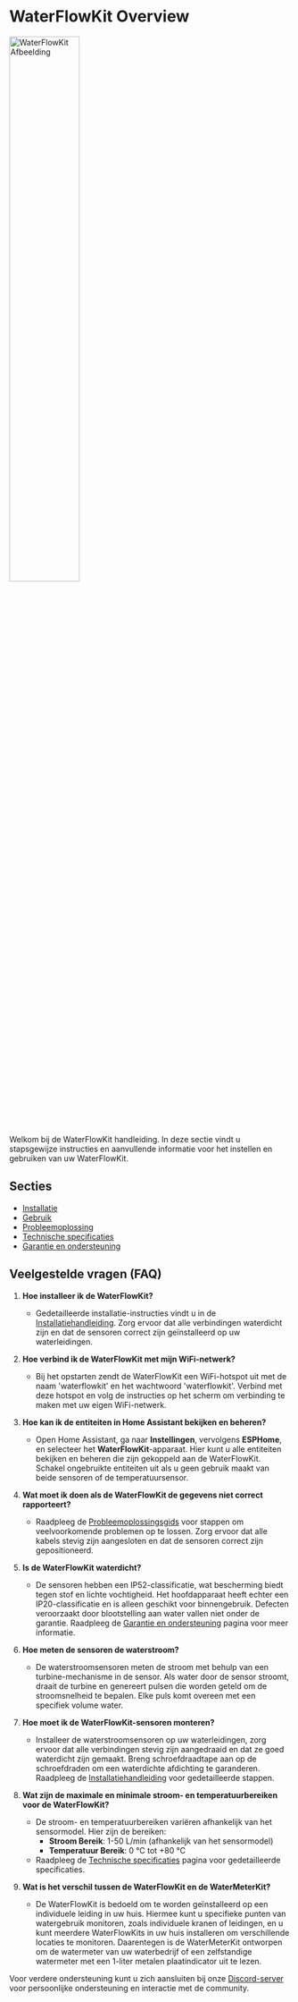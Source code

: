 # WaterFlowKit Overview

<img src="/images/waterflowkit/waterflowkit-product-shop.png" alt="WaterFlowKit Afbeelding" style="width: 50%;">


Welkom bij de WaterFlowKit handleiding. In deze sectie vindt u stapsgewijze instructies en aanvullende informatie voor het instellen en gebruiken van uw WaterFlowKit.

## Secties

- [Installatie](installation)
- [Gebruik](usage)
- [Probleemoplossing](troubleshooting)
- [Technische specificaties](technical-specifications)
- [Garantie en ondersteuning](warranty-and-support)

## Veelgestelde vragen (FAQ)

1. **Hoe installeer ik de WaterFlowKit?**
   - Gedetailleerde installatie-instructies vindt u in de [Installatiehandleiding](installation). Zorg ervoor dat alle verbindingen waterdicht zijn en dat de sensoren correct zijn geïnstalleerd op uw waterleidingen.

2. **Hoe verbind ik de WaterFlowKit met mijn WiFi-netwerk?**
   - Bij het opstarten zendt de WaterFlowKit een WiFi-hotspot uit met de naam 'waterflowkit' en het wachtwoord 'waterflowkit'. Verbind met deze hotspot en volg de instructies op het scherm om verbinding te maken met uw eigen WiFi-netwerk.

3. **Hoe kan ik de entiteiten in Home Assistant bekijken en beheren?**
   - Open Home Assistant, ga naar **Instellingen**, vervolgens **ESPHome**, en selecteer het **WaterFlowKit**-apparaat. Hier kunt u alle entiteiten bekijken en beheren die zijn gekoppeld aan de WaterFlowKit. Schakel ongebruikte entiteiten uit als u geen gebruik maakt van beide sensoren of de temperatuursensor.

4. **Wat moet ik doen als de WaterFlowKit de gegevens niet correct rapporteert?**
   - Raadpleeg de [Probleemoplossingsgids](troubleshooting) voor stappen om veelvoorkomende problemen op te lossen. Zorg ervoor dat alle kabels stevig zijn aangesloten en dat de sensoren correct zijn gepositioneerd.

5. **Is de WaterFlowKit waterdicht?**
   - De sensoren hebben een IP52-classificatie, wat bescherming biedt tegen stof en lichte vochtigheid. Het hoofdapparaat heeft echter een IP20-classificatie en is alleen geschikt voor binnengebruik. Defecten veroorzaakt door blootstelling aan water vallen niet onder de garantie. Raadpleeg de [Garantie en ondersteuning](warranty-and-support) pagina voor meer informatie.

6. **Hoe meten de sensoren de waterstroom?**
   - De waterstroomsensoren meten de stroom met behulp van een turbine-mechanisme in de sensor. Als water door de sensor stroomt, draait de turbine en genereert pulsen die worden geteld om de stroomsnelheid te bepalen. Elke puls komt overeen met een specifiek volume water.

7. **Hoe moet ik de WaterFlowKit-sensoren monteren?**
   - Installeer de waterstroomsensoren op uw waterleidingen, zorg ervoor dat alle verbindingen stevig zijn aangedraaid en dat ze goed waterdicht zijn gemaakt. Breng schroefdraadtape aan op de schroefdraden om een waterdichte afdichting te garanderen. Raadpleeg de [Installatiehandleiding](installation) voor gedetailleerde stappen.

8. **Wat zijn de maximale en minimale stroom- en temperatuurbereiken voor de WaterFlowKit?**
   - De stroom- en temperatuurbereiken variëren afhankelijk van het sensormodel. Hier zijn de bereiken:
     - **Stroom Bereik**: 1-50 L/min (afhankelijk van het sensormodel)
     - **Temperatuur Bereik**: 0 °C tot +80 °C
   - Raadpleeg de [Technische specificaties](technical-specifications) pagina voor gedetailleerde specificaties.

9. **Wat is het verschil tussen de WaterFlowKit en de WaterMeterKit?**
    - De WaterFlowKit is bedoeld om te worden geïnstalleerd op een individuele leiding in uw huis. Hiermee kunt u specifieke punten van watergebruik monitoren, zoals individuele kranen of leidingen, en u kunt meerdere WaterFlowKits in uw huis installeren om verschillende locaties te monitoren. Daarentegen is de WaterMeterKit ontworpen om de watermeter van uw waterbedrijf of een zelfstandige watermeter met een 1-liter metalen plaatindicator uit te lezen.
    
Voor verdere ondersteuning kunt u zich aansluiten bij onze [Discord-server](https://smarthomeshop.io/discord) voor persoonlijke ondersteuning en interactie met de community.
